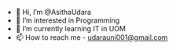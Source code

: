 - 👋 Hi, I’m @AsithaUdara
- 👀 I’m interested in Programming
- 🌱 I’m currently learning IT in UOM
- 📫 How to reach me - udarauni001@gmail.com
  



